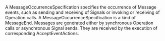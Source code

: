 A MessageOccurrenceSpecification specifies the occurrence of Message events, such as sending and receiving of Signals or invoking or receiving of Operation calls. A MessageOccurrenceSpecification is a kind of MessageEnd. Messages are generated either by synchronous Operation calls or asynchronous Signal sends. They are received by the execution of corresponding AcceptEventActions.